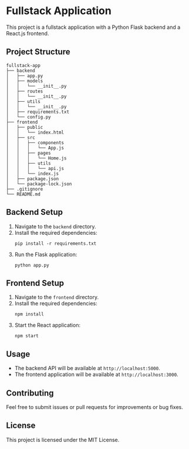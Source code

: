# Fullstack Application

This project is a fullstack application with a Python Flask backend and a React.js frontend. 

## Project Structure

```
fullstack-app
├── backend
│   ├── app.py
│   ├── models
│   │   └── __init__.py
│   ├── routes
│   │   └── __init__.py
│   ├── utils
│   │   └── __init__.py
│   ├── requirements.txt
│   └── config.py
├── frontend
│   ├── public
│   │   └── index.html
│   ├── src
│   │   ├── components
│   │   │   └── App.js
│   │   ├── pages
│   │   │   └── Home.js
│   │   ├── utils
│   │   │   └── api.js
│   │   └── index.js
│   ├── package.json
│   └── package-lock.json
├── .gitignore
└── README.md
```

## Backend Setup

1. Navigate to the `backend` directory.
2. Install the required dependencies:
   ```
   pip install -r requirements.txt
   ```
3. Run the Flask application:
   ```
   python app.py
   ```

## Frontend Setup

1. Navigate to the `frontend` directory.
2. Install the required dependencies:
   ```
   npm install
   ```
3. Start the React application:
   ```
   npm start
   ```

## Usage

- The backend API will be available at `http://localhost:5000`.
- The frontend application will be available at `http://localhost:3000`.

## Contributing

Feel free to submit issues or pull requests for improvements or bug fixes. 

## License

This project is licensed under the MIT License.
